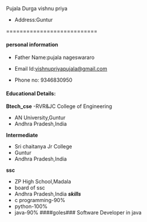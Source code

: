 Pujala Durga vishnu priya
- Address:Guntur

===========================



#### personal information

- Father Name:pujala nageswararo

- Email Id:vishnupriyapujala@gmail.com

- Phone no: 9346830950

#### Educational Details:

**Btech_cse**
-RVR&JC College of Engineering
- AN University,Guntur
- Andhra Pradesh,India

**Intermediate**
- Sri chaitanya Jr College
- Guntur
- Andhra Pradesh,India

**ssc**
- ZP High School,Madala
- board of ssc
- Andhra Pradesh,India
***skills***
- c programming-90%
- python-100%
- java-90%
####goles###
Software Developer in java
